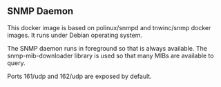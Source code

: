 ## SNMP Daemon

This docker image is based on polinux/snmpd and tnwinc/snmp docker images. It runs under Debian operating system.

The SNMP daemon runs in foreground so that is always available. The snmp-mib-downloader library is used so that many MIBs are available to query.

Ports 161/udp and 162/udp are exposed by default.
